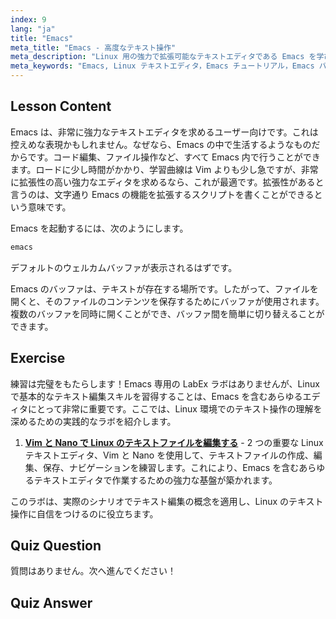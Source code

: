 ```yaml
---
index: 9
lang: "ja"
title: "Emacs"
meta_title: "Emacs - 高度なテキスト操作"
meta_description: "Linux 用の強力で拡張可能なテキストエディタである Emacs を学びましょう。Emacs のバッファと基本的な使い方を理解しましょう。今日から Emacs の旅を始めましょう！"
meta_keywords: "Emacs, Linux テキストエディタ，Emacs チュートリアル，Emacs バッファ，Linux コマンド，初心者，ガイド"
---
```


## Lesson Content

Emacs は、非常に強力なテキストエディタを求めるユーザー向けです。これは控えめな表現かもしれません。なぜなら、Emacs の中で生活するようなものだからです。コード編集、ファイル操作など、すべて Emacs 内で行うことができます。ロードに少し時間がかかり、学習曲線は Vim よりも少し急ですが、非常に拡張性の高い強力なエディタを求めるなら、これが最適です。拡張性があると言うのは、文字通り Emacs の機能を拡張するスクリプトを書くことができるという意味です。

Emacs を起動するには、次のようにします。

```bash
emacs
```

デフォルトのウェルカムバッファが表示されるはずです。

Emacs のバッファは、テキストが存在する場所です。したがって、ファイルを開くと、そのファイルのコンテンツを保存するためにバッファが使用されます。複数のバッファを同時に開くことができ、バッファ間を簡単に切り替えることができます。

## Exercise

練習は完璧をもたらします！Emacs 専用の LabEx ラボはありませんが、Linux で基本的なテキスト編集スキルを習得することは、Emacs を含むあらゆるエディタにとって非常に重要です。ここでは、Linux 環境でのテキスト操作の理解を深めるための実践的なラボを紹介します。

1. **[Vim と Nano で Linux のテキストファイルを編集する](https://labex.io/ja/labs/comptia-edit-text-files-in-linux-with-vim-and-nano-591076)** - 2 つの重要な Linux テキストエディタ、Vim と Nano を使用して、テキストファイルの作成、編集、保存、ナビゲーションを練習します。これにより、Emacs を含むあらゆるテキストエディタで作業するための強力な基盤が築かれます。

このラボは、実際のシナリオでテキスト編集の概念を適用し、Linux のテキスト操作に自信をつけるのに役立ちます。

## Quiz Question

質問はありません。次へ進んでください！

## Quiz Answer
